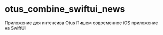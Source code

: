 # otus_combine_swiftui_news
Приложение для интенсива Otus Пишем современное iOS приложение на SwiftUI 
